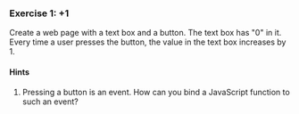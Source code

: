 ### Exercise 1: +1

Create a web page with a text box and a button. The text box has "0" in it. Every time a user presses the button, the value in the text box increases by 1.


#### Hints

1. Pressing a button is an event. How can you bind a JavaScript function to such an event?

